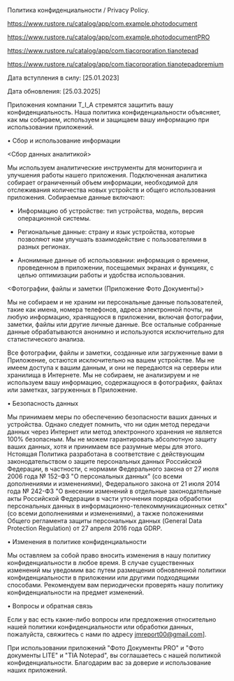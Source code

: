 Политика конфиденциальности / Privacy Policy.

https://www.rustore.ru/catalog/app/com.example.photodocument

https://www.rustore.ru/catalog/app/com.example.photodocumentPRO

https://www.rustore.ru/catalog/app/com.tiacorporation.tianotepad

https://www.rustore.ru/catalog/app/com.tiacorporation.tianotepadpremium


Дата вступления в силу: [25.01.2023]

Дата обновления: [25.03.2025]

Приложения компании T_I_A стремятся защитить вашу конфиденциальность. Наша политика конфиденциальности объясняет, как мы собираем, используем и защищаем вашу информацию при использовании приложений.


• Сбор и использование информации

<Сбор данных аналитикой>

Мы используем аналитические инструменты для мониторинга и улучшения работы нашего приложения. Подключенная аналитика собирает ограниченный объем информации, необходимой для отслеживания количества новых устройств и общего использования приложения. Собираемые данные включают:

- Информацию об устройстве: тип устройства, модель, версия операционной системы.

- Региональные данные: страну и язык устройства, которые позволяют нам улучшать взаимодействие с пользователями в разных регионах.

- Анонимные данные об использовании: информация о времени, проведенном в приложении, посещаемых экранах и функциях, с целью оптимизации работы и удобства использования.


<Фотографии, файлы и заметки (Приложение Фото Документы)>

Мы не собираем и не храним ни персональные данные пользователей, такие как имена, номера телефонов, адреса электронной почты, ни любую информацию, хранящуюся в приложении, включая фотографии, заметки, файлы или другие личные данные. Все остальные собранные данные обрабатываются анонимно и используются исключительно для статистического анализа.

Все фотографии, файлы и заметки, созданные или загруженные вами в Приложение, остаются исключительно на вашем устройстве. Мы не имеем доступа к вашим данным, и они не передаются на серверы или хранилища в Интернете. Мы не собираем, не анализируем и не используем вашу информацию, содержащуюся в фотографиях, файлах или заметках, загруженных в Приложение.


• Безопасность данных

Мы принимаем меры по обеспечению безопасности ваших данных и устройства. Однако следует помнить, что ни один метод передачи данных через Интернет или метод электронного хранения не является 100% безопасным. Мы не можем гарантировать абсолютную защиту ваших данных, хотя и принимаем все разумные меры для этого. Нстоящая Политика разработана в соответствие с действующим законодательством о защите персональных данных Российской Федерации, в частности, с нормами Федерального закона от 27 июля 2006 года № 152-ФЗ "О персональных данных" (со всеми дополнениями и изменениями), Федерального закона от 21 июля 2014 года № 242-ФЗ "О внесении изменений в отдельные законодательные акты Российской Федерации в части уточнения порядка обработки персональных данных в информационно-телекоммуникационных сетях" (со всеми дополнениями и изменениями), а также положениями Общего регламента защиты персональных данных (General Data Protection Regulation) от 27 апреля 2016 года GDRP.

• Изменения в политике конфиденциальности

Мы оставляем за собой право вносить изменения в нашу политику конфиденциальности в любое время. В случае существенных изменений мы уведомим вас путем размещения обновленной политики конфиденциальности в приложении или другими подходящими способами. Рекомендуем вам периодически проверять нашу политику конфиденциальности на предмет изменений.

• Вопросы и обратная связь

Если у вас есть какие-либо вопросы или предложения относительно нашей политики конфиденциальности или обработки данных, пожалуйста, свяжитесь с нами по адресу jmreport00@gmail.com].

При использовании приложений "Фото Документы PRO" и "Фото документы LITE" и "TIA Notepad", вы соглашаетесь с нашей политикой конфиденциальности. Благодарим вас за доверие и использование наших приложений.
